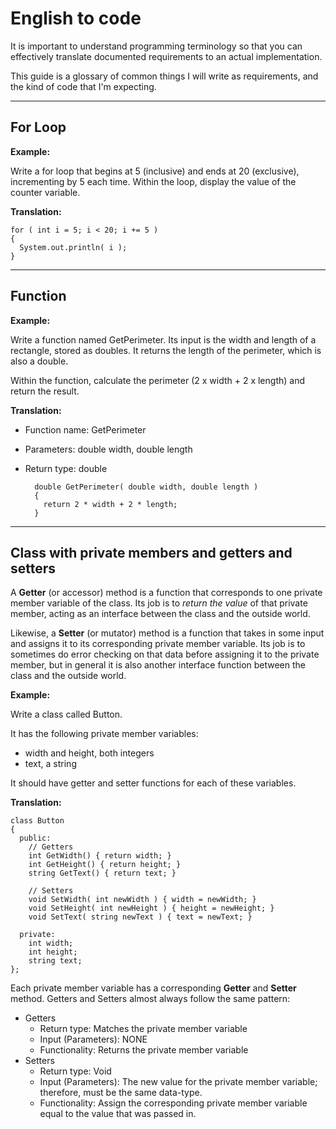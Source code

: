 # English to code

It is important to understand programming terminology so that you can effectively translate documented requirements to an actual implementation.

This guide is a glossary of common things I will write as requirements,
and the kind of code that I'm expecting.

---

## For Loop

**Example:**

Write a for loop that begins at 5 (inclusive) and ends at 20 (exclusive), incrementing by 5 each time.
Within the loop, display the value of the counter variable.

**Translation:**

    for ( int i = 5; i < 20; i += 5 )
    {
      System.out.println( i );
    }


---

## Function

**Example:**

Write a function named GetPerimeter. Its input is the width and length of a rectangle, stored as doubles.
It returns the length of the perimeter, which is also a double.

Within the function, calculate the perimeter (2 x width + 2 x length) and return the result.

**Translation:**

* Function name: GetPerimeter
* Parameters: double width, double length
* Return type: double


        double GetPerimeter( double width, double length )
        {
          return 2 * width + 2 * length;
        }

---

## Class with private members and getters and setters

A **Getter** (or accessor) method is a function that corresponds to one private member variable of the class.
Its job is to *return the value* of that private member, acting as an interface between the class and the outside world.

Likewise, a **Setter** (or mutator) method is a function that takes in some input and assigns it to its corresponding
private member variable. Its job is to sometimes do error checking on that data before assigning it to the private member,
but in general it is also another interface function between the class and the outside world.

**Example:**

Write a class called Button.

It has the following private member variables:

* width and height, both integers
* text, a string

It should have getter and setter functions for each of these variables.

**Translation:**

    class Button
    {
      public:
        // Getters
        int GetWidth() { return width; }
        int GetHeight() { return height; }
        string GetText() { return text; }

        // Setters
        void SetWidth( int newWidth ) { width = newWidth; }
        void SetHeight( int newHeight ) { height = newHeight; }
        void SetText( string newText ) { text = newText; }

      private:
        int width;
        int height;
        string text;
    };

Each private member variable has a corresponding **Getter** and **Setter** method. 
Getters and Setters almost always follow the same pattern:

* Getters
  * Return type: Matches the private member variable
  * Input (Parameters): NONE
  * Functionality: Returns the private member variable
* Setters
  * Return type: Void
  * Input (Parameters): The new value for the private member variable; therefore, must be the same data-type.
  * Functionality: Assign the corresponding private member variable equal to the value that was passed in.

